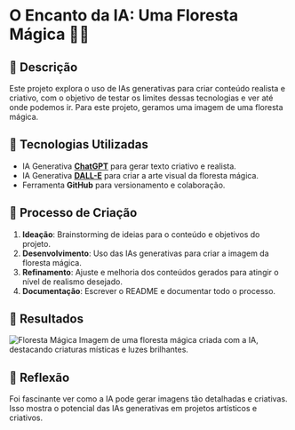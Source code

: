 # O Encanto da IA: Uma Floresta Mágica 🌲✨

## 📒 Descrição
Este projeto explora o uso de IAs generativas para criar conteúdo realista e criativo, com o objetivo de testar os limites dessas tecnologias e ver até onde podemos ir. Para este projeto, geramos uma imagem de uma floresta mágica.

## 🤖 Tecnologias Utilizadas
- IA Generativa **[ChatGPT](https://chat.openai.com)** para gerar texto criativo e realista.
- IA Generativa **[DALL-E](https://www.openai.com/dall-e)** para criar a arte visual da floresta mágica.
- Ferramenta **GitHub** para versionamento e colaboração.

## 🧐 Processo de Criação
1. **Ideação**: Brainstorming de ideias para o conteúdo e objetivos do projeto.
2. **Desenvolvimento**: Uso das IAs generativas para criar a imagem da floresta mágica.
3. **Refinamento**: Ajuste e melhoria dos conteúdos gerados para atingir o nível de realismo desejado.
4. **Documentação**: Escrever o README e documentar todo o processo.

## 🚀 Resultados
![Floresta Mágica](https://i.postimg.cc/zGTpd7TC/Magical-Forest.jpg)
Imagem de uma floresta mágica criada com a IA, destacando criaturas místicas e luzes brilhantes.

## 💭 Reflexão
Foi fascinante ver como a IA pode gerar imagens tão detalhadas e criativas. Isso mostra o potencial das IAs generativas em projetos artísticos e criativos.
